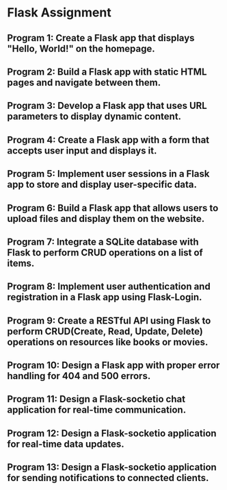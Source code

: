 # Flask Assignment

## Program 1: Create a Flask app that displays "Hello, World!" on the homepage.
## Program 2: Build a Flask app with static HTML pages and navigate between them.
## Program 3: Develop a Flask app that uses URL parameters to display dynamic content.
## Program 4: Create a Flask app with a form that accepts user input and displays it.
## Program 5: Implement user sessions in a Flask app to store and display user-specific data.
## Program 6: Build a Flask app that allows users to upload files and display them on the website.
## Program 7: Integrate a SQLite database with Flask to perform CRUD operations on a list of items.
## Program 8: Implement user authentication and registration in a Flask app using Flask-Login.
## Program 9: Create a RESTful API using Flask to perform CRUD(Create, Read, Update, Delete) operations on resources like books or movies.
## Program 10: Design a Flask app with proper error handling for 404 and 500 errors.
## Program 11: Design a Flask-socketio chat application for real-time communication.
## Program 12: Design a Flask-socketio application for real-time data updates.
## Program 13: Design a Flask-socketio application for sending notifications to connected clients.



